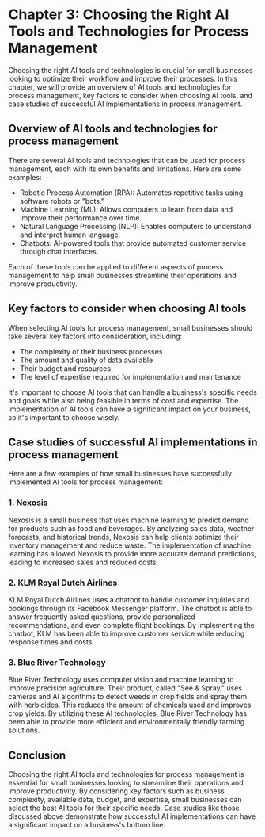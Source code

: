 Chapter 3: Choosing the Right AI Tools and Technologies for Process Management
==============================================================================

Choosing the right AI tools and technologies is crucial for small businesses looking to optimize their workflow and improve their processes. In this chapter, we will provide an overview of AI tools and technologies for process management, key factors to consider when choosing AI tools, and case studies of successful AI implementations in process management.

Overview of AI tools and technologies for process management
------------------------------------------------------------

There are several AI tools and technologies that can be used for process management, each with its own benefits and limitations. Here are some examples:

* Robotic Process Automation (RPA): Automates repetitive tasks using software robots or "bots."
* Machine Learning (ML): Allows computers to learn from data and improve their performance over time.
* Natural Language Processing (NLP): Enables computers to understand and interpret human language.
* Chatbots: AI-powered tools that provide automated customer service through chat interfaces.

Each of these tools can be applied to different aspects of process management to help small businesses streamline their operations and improve productivity.

Key factors to consider when choosing AI tools
----------------------------------------------

When selecting AI tools for process management, small businesses should take several key factors into consideration, including:

* The complexity of their business processes
* The amount and quality of data available
* Their budget and resources
* The level of expertise required for implementation and maintenance

It's important to choose AI tools that can handle a business's specific needs and goals while also being feasible in terms of cost and expertise. The implementation of AI tools can have a significant impact on your business, so it's important to choose wisely.

Case studies of successful AI implementations in process management
-------------------------------------------------------------------

Here are a few examples of how small businesses have successfully implemented AI tools for process management:

### 1. Nexosis

Nexosis is a small business that uses machine learning to predict demand for products such as food and beverages. By analyzing sales data, weather forecasts, and historical trends, Nexosis can help clients optimize their inventory management and reduce waste. The implementation of machine learning has allowed Nexosis to provide more accurate demand predictions, leading to increased sales and reduced costs.

### 2. KLM Royal Dutch Airlines

KLM Royal Dutch Airlines uses a chatbot to handle customer inquiries and bookings through its Facebook Messenger platform. The chatbot is able to answer frequently asked questions, provide personalized recommendations, and even complete flight bookings. By implementing the chatbot, KLM has been able to improve customer service while reducing response times and costs.

### 3. Blue River Technology

Blue River Technology uses computer vision and machine learning to improve precision agriculture. Their product, called "See \& Spray," uses cameras and AI algorithms to detect weeds in crop fields and spray them with herbicides. This reduces the amount of chemicals used and improves crop yields. By utilizing these AI technologies, Blue River Technology has been able to provide more efficient and environmentally friendly farming solutions.

Conclusion
----------

Choosing the right AI tools and technologies for process management is essential for small businesses looking to streamline their operations and improve productivity. By considering key factors such as business complexity, available data, budget, and expertise, small businesses can select the best AI tools for their specific needs. Case studies like those discussed above demonstrate how successful AI implementations can have a significant impact on a business's bottom line.
